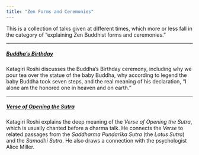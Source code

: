 ```yaml
---
title: "Zen Forms and Ceremonies"
---
```


This is a collection of talks given at different times, which more or less fall in the category of “explaining Zen Buddhist forms and ceremonies.”

---

##### [Buddha’s Birthday](1986-04-13-Buddhas-Birthday)

Katagiri Roshi discusses the Buddha’s Birthday ceremony, including why we pour tea over the statue of the baby Buddha, why according to legend the baby Buddha took seven steps, and the real meaning of his declaration, “I alone am the honored one in heaven and on earth.” 

---

##### [Verse of Opening the Sutra](1986-07-23-Verse-of-Opening-the-Sutra)

Katagiri Roshi explains the deep meaning of the *Verse of Opening the Sutra*, which is usually chanted before a dharma talk. He connects the *Verse* to related passages from the *Saddharma Puṇḍarīka Sutra* (the *Lotus Sutra*) and the *Samadhi Sutra*. He also draws a connection with the psychologist Alice Miller.
